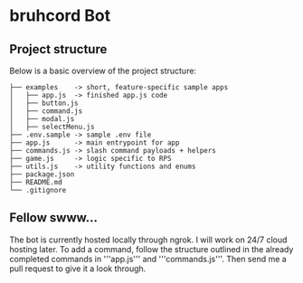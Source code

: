 # bruhcord Bot

## Project structure
Below is a basic overview of the project structure:

```
├── examples    -> short, feature-specific sample apps
│   ├── app.js  -> finished app.js code
│   ├── button.js
│   ├── command.js
│   ├── modal.js
│   ├── selectMenu.js
├── .env.sample -> sample .env file
├── app.js      -> main entrypoint for app
├── commands.js -> slash command payloads + helpers
├── game.js     -> logic specific to RPS
├── utils.js    -> utility functions and enums
├── package.json
├── README.md
└── .gitignore
```

## Fellow swww...
The bot is currently hosted locally through ngrok. I will work on 24/7 cloud hosting later.
To add a command, follow the structure outlined in the already completed commands in '''app.js''' and '''commands.js'''. Then send me a pull request to give it a look through.